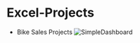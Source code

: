 # Excel-Projects

- Bike Sales Projects ![SimpleDashboard](https://github.com/suubmad/Excel-Projects/assets/29547973/e67a7639-165b-4218-98c3-a037f96c9e78)
